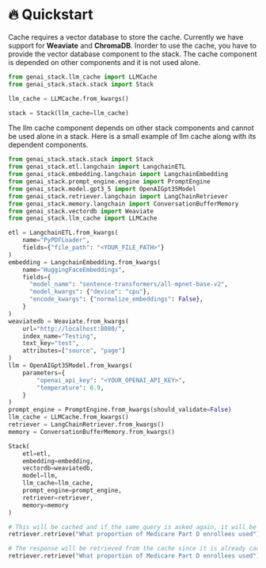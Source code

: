 # 🔥 Quickstart

Cache requires a vector database to store the cache. Currently we have support for **Weaviate** and **ChromaDB**. Inorder
to use the cache, you have to provide the vector database component to the stack. The cache component is depended on
other components and it is not used alone.

```py
from genai_stack.llm_cache import LLMCache
from genai_stack.stack.stack import Stack

llm_cache = LLMCache.from_kwargs()

stack = Stack(llm_cache=llm_cache)
```

The llm cache component depends on other stack components and cannot be used alone in a stack. Here is a small example of
llm cache along with its dependent components.

```py
from genai_stack.stack.stack import Stack
from genai_stack.etl.langchain import LangchainETL
from genai_stack.embedding.langchain import LangchainEmbedding
from genai_stack.prompt_engine.engine import PromptEngine
from genai_stack.model.gpt3_5 import OpenAIGpt35Model
from genai_stack.retriever.langchain import LangChainRetriever
from genai_stack.memory.langchain import ConversationBufferMemory
from genai_stack.vectordb import Weaviate
from genai_stack.llm_cache import LLMCache

etl = LangchainETL.from_kwargs(
    name="PyPDFLoader",
    fields={"file_path": "<YOUR_FILE_PATH>"}
)
embedding = LangchainEmbedding.from_kwargs(
    name="HuggingFaceEmbeddings",
    fields={
      "model_name": "sentence-transformers/all-mpnet-base-v2",
      "model_kwargs": {"device": "cpu"},
      "encode_kwargs": {"normalize_embeddings": False},
    }
)
weaviatedb = Weaviate.from_kwargs(
    url="http://localhost:8080/",
    index_name="Testing",
    text_key="test",
    attributes=["source", "page"]
)
llm = OpenAIGpt35Model.from_kwargs(
    parameters={
        "openai_api_key": "<YOUR_OPENAI_API_KEY>",
        "temperature": 0.9,
    }
)
prompt_engine = PromptEngine.from_kwargs(should_validate=False)
llm_cache = LLMCache.from_kwargs()
retriever = LangChainRetriever.from_kwargs()
memory = ConversationBufferMemory.from_kwargs()

Stack(
    etl=etl,
    embedding=embedding,
    vectordb=weaviatedb,
    model=llm,
    llm_cache=llm_cache,
    prompt_engine=prompt_engine,
    retriever=retriever,
    memory=memory
)

# This will be cached and if the same query is asked again, it will be retrieved from the cache.
retriever.retrieve("What proportion of Medicare Part D enrollees used")

# The response will be retrieved from the cache since it is already cached.
retriever.retrieve("What proportion of Medicare Part D enrollees used")
```
